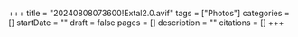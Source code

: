 +++
title = "20240808073600!Extal2.0.avif"
tags = ["Photos"]
categories = []
startDate = ""
draft = false
pages = []
description = ""
citations = []
+++
